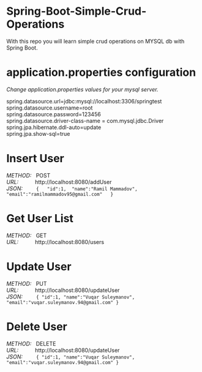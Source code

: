 # Spring-Boot-Simple-Crud-Operations
With this repo you will learn simple crud operations on MYSQL db with Spring Boot.

# application.properties configuration
  
*Change application.properties values for your mysql server.*

spring.datasource.url=jdbc:mysql://localhost:3306/springtest\
spring.datasource.username=root\
spring.datasource.password=123456\
spring.datasource.driver-class-name = com.mysql.jdbc.Driver\
spring.jpa.hibernate.ddl-auto=update\
spring.jpa.show-sql=true

# Insert User
*METHOD:*&nbsp;&nbsp; POST \
*URL:*&nbsp;&nbsp;&nbsp;&nbsp;&nbsp;&nbsp;&nbsp;&nbsp;&nbsp;&nbsp;&nbsp;http://localhost:8080/addUser \
*JSON:*&nbsp;&nbsp;&nbsp;&nbsp;&nbsp;&nbsp;&nbsp;&nbsp; ```{  
"id":1, 
"name":"Ramil Mammadov",  
"email":"ramilmammadov95@gmail.com"  
}```

# Get User List
*METHOD:*&nbsp;&nbsp; GET \
*URL:*&nbsp;&nbsp;&nbsp;&nbsp;&nbsp;&nbsp;&nbsp;&nbsp;&nbsp;&nbsp;&nbsp;http://localhost:8080/users 

# Update User
*METHOD:*&nbsp;&nbsp; PUT \
*URL:*&nbsp;&nbsp;&nbsp;&nbsp;&nbsp;&nbsp;&nbsp;&nbsp;&nbsp;&nbsp;&nbsp;http://localhost:8080/updateUser \
*JSON:*&nbsp;&nbsp;&nbsp;&nbsp;&nbsp;&nbsp;&nbsp;&nbsp; ```{
"id":1,
"name":"Vuqar Suleymanov",
"email":"vuqar.suleymanov.94@gmail.com"
}```

# Delete User
*METHOD:*&nbsp;&nbsp; DELETE \
*URL:*&nbsp;&nbsp;&nbsp;&nbsp;&nbsp;&nbsp;&nbsp;&nbsp;&nbsp;&nbsp;&nbsp;http://localhost:8080/updateUser \
*JSON:*&nbsp;&nbsp;&nbsp;&nbsp;&nbsp;&nbsp;&nbsp;&nbsp; ```{
"id":1,
"name":"Vuqar Suleymanov",
"email":"vuqar.suleymanov.94@gmail.com"
}```
